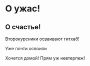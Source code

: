 # О ужас!

## О счастье!

Второкурсники осваивают гитхаб!

Уже почти освоили

Хочется домой! Прям уж невтерпеж! 


